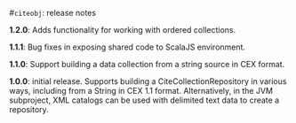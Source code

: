 #`citeobj`: release notes

**1.2.0**: Adds functionality for working with ordered collections.

**1.1.1**: Bug fixes in exposing shared code to ScalaJS environment.

**1.1.0**: Support building a data collection from a string source in CEX format.

**1.0.0**: initial release.  Supports building a CiteCollectionRepository in various ways, including from a String in CEX 1.1 format.  Alternatively, in the JVM subproject, XML catalogs can be used with delimited text data to create a repository.
